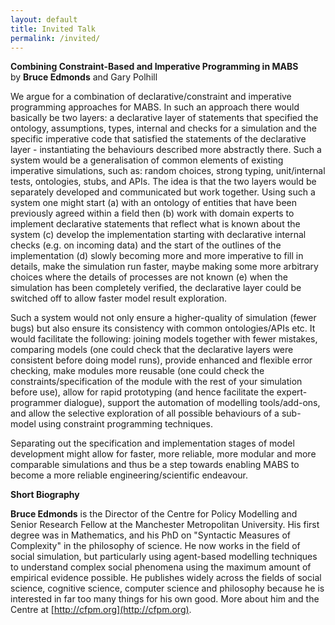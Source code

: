 ```yaml
---
layout: default
title: Invited Talk
permalink: /invited/
---
```


**Combining Constraint-Based and Imperative Programming in MABS**<br/>
by **Bruce Edmonds** and Gary Polhill

We argue for a combination of declarative/constraint and imperative programming approaches for MABS. In such an approach there would basically be two layers: a declarative layer of statements that specified the ontology, assumptions, types, internal and checks for a simulation and the specific imperative code that satisfied the statements of the declarative layer - instantiating the behaviours described more abstractly there. Such a system would be a generalisation of common elements of existing imperative simulations, such as: random choices, strong typing, unit/internal tests, ontologies, stubs, and APIs. The idea is that the two layers would be separately developed and communicated but work together. Using such a system one might start (a) with an ontology of entities that have been previously agreed within a field then (b) work with domain experts to implement declarative statements that reflect what is known about the system (c) develop the implementation starting with declarative internal checks (e.g. on incoming data) and the start of the outlines of the implementation (d) slowly becoming more and more imperative to fill in details, make the simulation run faster, maybe making some more arbitrary choices where the details of processes are not known (e) when the simulation has been completely verified, the declarative layer could be switched off to allow faster model result exploration.

Such a system would not only ensure a higher-quality of simulation (fewer bugs) but also ensure its consistency with common ontologies/APIs etc. It would facilitate the following: joining models together with fewer mistakes, comparing models (one could check that the declarative layers were consistent before doing model runs), provide enhanced and flexible error checking, make modules more reusable (one could check the constraints/specification of the module with the rest of your simulation before use), allow for rapid prototyping (and hence facilitate the expert-programmer dialogue), support the automation of modelling tools/add-ons, and allow the selective exploration of all possible behaviours of a sub-model using constraint programming techniques.

Separating out the specification and implementation stages of model development might allow for faster, more reliable, more modular and more comparable simulations and thus be a step towards enabling MABS to become a more reliable engineering/scientific endeavour.

**Short Biography**

**Bruce Edmonds** is the Director of the Centre for Policy Modelling and Senior Research Fellow at the Manchester Metropolitan University.  His first degree was in Mathematics, and his PhD on "Syntactic Measures of Complexity" in the philosophy of science.  He now works in the field of social simulation, but particularly using agent-based modelling techniques to understand complex social phenomena using the maximum amount of empirical evidence possible.  He publishes widely across the fields of social science, cognitive science, computer science and philosophy because he is interested in far too many things for his own good. More about him and the Centre at [http://cfpm.org](http://cfpm.org).
